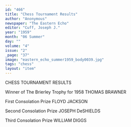 ```yaml
---
id: "466"
title: "Chess Tournament Results"
author: "Anonymous"
newspaper: "The Eastern Echo"
editor: "Cuff, Joseph J."
year: "1959"
month: "06 Summer"
day: ""
volume: "4"
issue: "2"
_page: "37"
image: "eastern_echo_summer1959_body0039.jpg"
tags: "chess"
layout: "item"
---
```

CHESS TOURNAMENT RESULTS

Winner of The Brierley Trophy for 1958
THOMAS BRAWNER

First Consolation Prize
FLOYD JACKSON

Second Consolation Prize
JOSEPH DeSHIELDS

Third Consolation Prize
WILLIAM DIGGS
